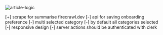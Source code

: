 ![article-logic](https://github.com/user-attachments/assets/4646284d-6959-4288-bc91-32c0401530b3)



[+] scrape for summarise  firecrawl.dev
[-] api for saving  onboarding preference 
[-] multi selected category 
[-] by default all categories selected
[-] responsive design
[-] server actions should be authenticated with clerk 
